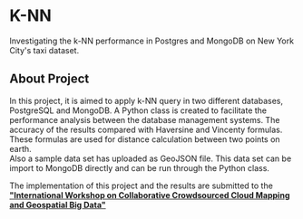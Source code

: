 # K-NN

Investigating the k-NN performance in Postgres and MongoDB on New York City's taxi dataset. 

## About Project
In this project, it is aimed to apply k-NN query in two different databases, PostgreSQL and MongoDB. A Python class is created to facilitate the performance analysis between the database management systems. The accuracy of the results compared with Haversine and Vincenty formulas. These formulas are used for distance calculation between two points on earth. <br/>
Also a sample data set has uploaded as GeoJSON file. This data set can be import to MongoDB directly and can be run through the 
Python class.

The implementation of this project and the results are submitted to the <b><a href="https://www.gsw2019.org/c3mgbd-13-14-june/"> "International Workshop on Collaborative Crowdsourced Cloud Mapping and Geospatial Big Data"</a> </b>
